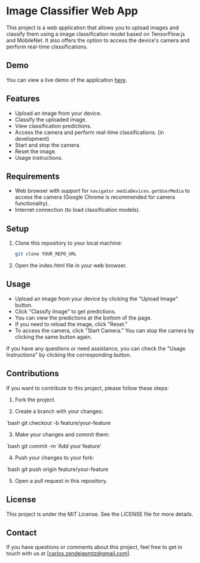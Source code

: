 # Image Classifier Web App

This project is a web application that allows you to upload images and classify them using a image classification model based on TensorFlow.js and MobileNet. It also offers the option to access the device's camera and perform real-time classifications.

## Demo

You can view a live demo of the application [here](https://imageclassifer.netlify.app/).

## Features

- Upload an image from your device.
- Classify the uploaded image.
- View classification predictions.
- Access the camera and perform real-time classifications. (in development)
- Start and stop the camera.
- Reset the image.
- Usage instructions.

## Requirements

- Web browser with support for `navigator.mediaDevices.getUserMedia` to access the camera (Google Chrome is recommended for camera functionality).
- Internet connection (to load classification models).

## Setup

1. Clone this repository to your local machine:

   ```bash
   git clone YOUR_REPO_URL

2. Open the index.html file in your web browser.

## Usage
- Upload an image from your device by clicking the "Upload Image" button.
- Click "Classify Image" to get predictions.
- You can view the predictions at the bottom of the page.
- If you need to reload the image, click "Reset."
- To access the camera, click "Start Camera." You can stop the camera by clicking the same button again.
  
If you have any questions or need assistance, you can check the "Usage Instructions" by clicking the corresponding button.

## Contributions
If you want to contribute to this project, please follow these steps:

1. Fork the project.

2. Create a branch with your changes:

`bash
git checkout -b feature/your-feature

3. Make your changes and commit them:

`bash
git commit -m 'Add your feature'

4. Push your changes to your fork:

`bash
git push origin feature/your-feature

5. Open a pull request in this repository.

## License
This project is under the MIT License. See the LICENSE file for more details.

## Contact
If you have questions or comments about this project, feel free to get in touch with us at [carlos.zendejasmtz@gmail.com].
